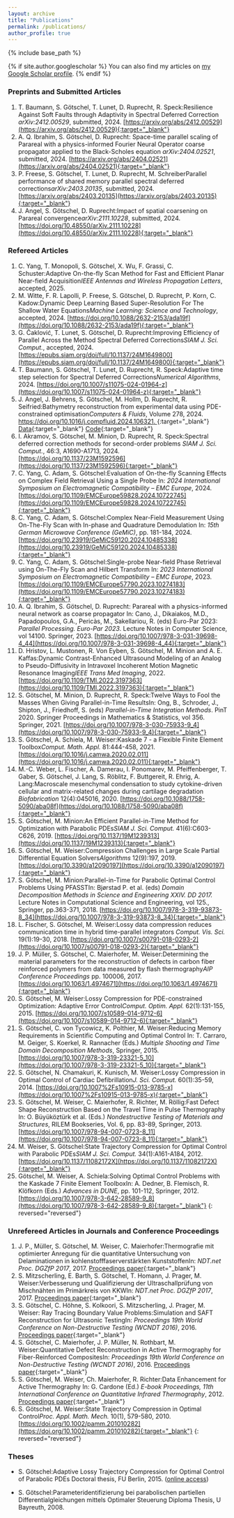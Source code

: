 ```yaml
---
layout: archive
title: "Publications"
permalink: /publications/
author_profile: true
---
```




{% include base_path %}

{% if site.author.googlescholar %}
You can also find my articles on [my Google Scholar profile]({{site.author.googlescholar}}).
{% endif %}



### Preprints and Submitted Articles
1. T. Baumann, S. Götschel, T. Lunet, D. Ruprecht, R. Speck:<span class="publication_title">Resilience Against Soft Faults through Adaptivity in Spectral Deferred Correction </span>*arXiv:2412.00529*, submitted, 2024.
[https://arxiv.org/abs/2412.00529](https://arxiv.org/abs/2412.00529){:target="_blank"}
1. A. Q. Ibrahim, S. Götschel, D. Ruprecht: <span class="publication_title">Space-time parallel scaling of Parareal with a physics-informed Fourier Neural Operator coarse propagator applied to the Black-Scholes equation </span>*arXiv:2404.02521*, submitted, 2024.
[https://arxiv.org/abs/2404.02521](https://arxiv.org/abs/2404.02521){:target="_blank"}
1. P. Freese, S. Götschel, T. Lunet, D. Ruprecht, M. Schreiber<span class="publication_title">Parallel performance of shared memory parallel spectral deferred corrections</span>*arXiv:2403.20135*, submitted, 2024.
[https://arxiv.org/abs/2403.20135](https://arxiv.org/abs/2403.20135){:target="_blank"}
1. J. Angel, S. Götschel, D. Ruprecht:<span class="publication_title">Impact of spatial coarsening on Parareal convergence</span>*arXiv:2111.10228*, submitted, 2024.
[https://doi.org/10.48550/arXiv.2111.10228](https://doi.org/10.48550/arXiv.2111.10228){:target="_blank"}

### Refereed Articles
1. C. Yang, T. Monopoli, S. Götschel, X. Wu, F. Grassi, C. Schuster:<span class="publication_title">Adaptive On-the-fly Scan Method for Fast and Efficient Planar Near-field Acquisition</span>*IEEE Antennas and Wireless Propagation Letters*, accepted, 2025.
1. M. Witte, F. R. Lapolli, P. Freese, S. Götschel, D. Ruprecht, P. Korn, C. Kadow:<span class="publication_title">Dynamic Deep Learning Based Super-Resolution For The Shallow Water Equations</span>*Machine Learning: Science and Technology*, accepted, 2024.
[https://doi.org/10.1088/2632-2153/ada19f](https://doi.org/10.1088/2632-2153/ada19f){:target="_blank"}
1. G. Čaklović, T. Lunet, S. Götschel, D. Ruprecht:<span class="publication_title">Improving Efficiency of Parallel Across the Method Spectral Deferred Corrections</span>*SIAM J. Sci. Comput.*, accepted, 2024.
[https://epubs.siam.org/doi/full/10.1137/24M1649800](https://epubs.siam.org/doi/full/10.1137/24M1649800){:target="_blank"}
1. T. Baumann, S. Götschel, T. Lunet, D. Ruprecht, R. Speck:<span class="publication_title">Adaptive time step selection for Spectral Deferred Corrections</span>*Numerical Algorithms*, 2024.
[https://doi.org/10.1007/s11075-024-01964-z](https://doi.org/10.1007/s11075-024-01964-z){:target="_blank"}
1. J. Angel, J. Behrens, S. Götschel, M. Hollm, D. Ruprecht, R. Seifried:<span class="publication_title">Bathymetry reconstruction from experimental data using PDE-constrained optimisation</span>*Computers & Fluids*, Volume 278, 2024.
[https://doi.org/10.1016/j.compfluid.2024.106321.
](https://doi.org/10.1016/j.compfluid.2024.106321.
){:target="_blank"} <br>
[Data](https://doi.org/10.15480/882.9403){:target="_blank"} [Code](https://zenodo.org/records/11085597){:target="_blank"}
1. I. Akramov, S. Götschel, M. Minion, D. Ruprecht, R. Speck:<span class="publication_title">Spectral deferred correction methods for second-order problems</span> *SIAM J. Sci. Comput.*, 46:3, A1690-A1713, 2024. [https://doi.org/10.1137/23M1592596](https://doi.org/10.1137/23M1592596){:target="_blank"}
1. C. Yang, C. Adam, S. Götschel:<span class="publication_title">Evaluation of On-the-fly Scanning Effects on Complex Field Retrieval Using a Single Probe</span> In: *2024 International Symposium on Electromagnetic Compatibility – EMC Europe*, 2024. [https://doi.org/10.1109/EMCEurope59828.2024.10722745](https://doi.org/10.1109/EMCEurope59828.2024.10722745){:target="_blank"}
1. C. Yang, C. Adam, S. Götschel:<span class="publication_title">Complex Near-Field Measurement Using On-The-Fly Scan with In-phase and Quadrature Demodulation</span> In: *15th German Microwave Conference (GeMiC)*, pp. 181-184, 2024. [https://doi.org/10.23919/GeMiC59120.2024.10485338](https://doi.org/10.23919/GeMiC59120.2024.10485338){:target="_blank"}
1. C. Yang, C. Adam, S. Götschel:<span class="publication_title">Single-probe Near-field Phase Retrieval using On-The-Fly Scan and Hilbert Transform</span> In: *2023 International Symposium on Electromagnetic Compatibility – EMC Europe*, 2023. [https://doi.org/10.1109/EMCEurope57790.2023.10274183](https://doi.org/10.1109/EMCEurope57790.2023.10274183){:target="_blank"}
1.  A. Q. Ibrahim, S. Götschel, D. Ruprecht: <span class="publication_title">Parareal with a physics-informed neural network as coarse propagator</span> In: Cano, J., Dikaiakos, M.D., Papadopoulos, G.A., Pericàs, M., Sakellariou, R. (eds) Euro-Par 2023: *Parallel Processing. Euro-Par 2023*. Lecture Notes in Computer Science, vol 14100. Springer, 2023.
[https://doi.org/10.1007/978-3-031-39698-4_44](https://doi.org/10.1007/978-3-031-39698-4_44){:target="_blank"}
1. D. Hristov, L. Mustonen, R. Von Eyben, S. Götschel, M. Minion and A. E. Kaffas:<span class="publication_title">Dynamic Contrast-Enhanced Ultrasound Modeling of an Analog to Pseudo-Diffusivity in Intravoxel Incoherent Motion Magnetic Resonance Imaging</span>*IEEE Trans Med Imaging*, 2022.
[https://doi.org/10.1109/TMI.2022.3197363](https://doi.org/10.1109/TMI.2022.3197363){:target="_blank"}
1. S. Götschel, M. Minion, D. Ruprecht, R. Speck:<span class="publication_title">Twelve Ways to Fool the Masses When Giving Parallel-in-Time Results</span>In: Ong, B., Schroder, J., Shipton, J., Friedhoff, S. (eds) *Parallel-in-Time Integration Methods*. PinT 2020. Springer Proceedings in Mathematics & Statistics, vol 356. Springer, 2021.
[https://doi.org/10.1007/978-3-030-75933-9_4](https://doi.org/10.1007/978-3-030-75933-9_4){:target="_blank"}
1. S. Götschel, A. Schiela, M. Weiser:<span class="publication_title">Kaskade 7 - a Flexible Finite Element Toolbox</span>*Comput. Math. Appl.* 81:444-458, 2021.
[https://doi.org/10.1016/j.camwa.2020.02.011](https://doi.org/10.1016/j.camwa.2020.02.011){:target="_blank"}
1. M.-C. Weber, L. Fischer, A. Damerau, I. Ponomarev, M. Pfeiffenberger, T. Gaber, S. Götschel, J. Lang, S. Röblitz, F. Buttgereit, R. Ehrig, A. Lang:<span class="publication_title">Macroscale mesenchymal condensation to study cytokine-driven cellular and matrix-related changes during cartilage degradation</span>
*Biofabrication* 12(4):045016, 2020.
[https://doi.org/10.1088/1758-5090/aba08f](https://doi.org/10.1088/1758-5090/aba08f){:target="_blank"}
1. S. Götschel, M. Minion:<span class="publication_title">An Efficient Parallel-in-Time Method for Optimization with Parabolic PDEs</span>*SIAM J. Sci. Comput.* 41(6):C603-C626, 2019.
[https://doi.org/10.1137/19M1239313](https://doi.org/10.1137/19M1239313){:target="_blank"}
1. S. Götschel, M. Weiser:<span class="publication_title">Compression Challenges in Large Scale Partial Differential Equation Solvers</span>*Algorithms* 12(9):197, 2019.
[https://doi.org/10.3390/a12090197](https://doi.org/10.3390/a12090197){:target="_blank"}
1. S. Götschel, M. Minion:<span class="publication_title">Parallel-in-Time for Parabolic Optimal Control Problems Using PFASST</span>In: Bj&oslash;rstad P. et al. (eds) *Domain Decomposition Methods in Science and Engineering XXIV. DD 2017.* Lecture Notes in Computational Science and Engineering, vol 125., Springer, pp.363-371, 2018.
[https://doi.org/10.1007/978-3-319-93873-8_34](https://doi.org/10.1007/978-3-319-93873-8_34){:target="_blank"}
1. L. Fischer, S. Götschel, M. Weiser:<span class="publication_title">Lossy data compression reduces communication time in hybrid time-parallel integrators</span>
*Comput. Vis. Sci.* 19(1):19-30, 2018.
[https://doi.org/10.1007/s00791-018-0293-2](https://doi.org/10.1007/s00791-018-0293-2){:target="_blank"}
1. J. P. M&uuml;ller, S. Götschel, C. Maierhofer, M. Weiser:<span class="publication_title">Determining the material parameters for the reconstruction of defects in carbon fiber reinforced polymers from data measured by flash thermography</span>*AIP Conference Proceedings* pp. 100006, 2017.
[https://doi.org/10.1063/1.4974671](https://doi.org/10.1063/1.4974671){:target="_blank"}
1. S. Götschel, M. Weiser:<span class="publication_title">Lossy Compression for PDE-constrained Optimization: Adaptive Error Control</span>*Comput. Optim. Appl.* 62(1):131-155, 2015.
[https://doi.org/10.1007/s10589-014-9712-6](https://doi.org/10.1007/s10589-014-9712-6){:target="_blank"}
1. S. Götschel, C. von Tycowicz, K. Polthier, M. Weiser:<span class="publication_title">Reducing Memory Requirements in Scientific Computing and Optimal Control</span>
In: T. Carraro, M. Geiger, S. Koerkel, R. Rannacher (Eds.) *Multiple Shooting and Time Domain Decomposition Methods*, Springer, 2015.
[https://doi.org/10.1007/978-3-319-23321-5_10](https://doi.org/10.1007/978-3-319-23321-5_10){:target="_blank"}
1. S. Götschel, N. Chamakuri, K. Kunisch, M. Weiser:<span class="publication_title">Lossy Compression in Optimal Control of Cardiac Defibrillation</span>*J. Sci. Comput.* 60(1):35-59, 2014.
[https://doi.org/10.1007%2Fs10915-013-9785-x](https://doi.org/10.1007%2Fs10915-013-9785-x){:target="_blank"}
1. S. Götschel, M. Weiser, C. Maierhofer, R. Richter, M. Röllig:<span class="publication_title">Fast Defect Shape Reconstruction Based on the Travel Time in Pulse Thermography</span>
In: O. B&uuml;y&uuml;közt&uuml;rk et al. (Eds.) *Nondestructive Testing of Materials and Structures*, RILEM Bookseries, Vol. 6, pp. 83-89,  Springer, 2013.
[https://doi.org/10.1007/978-94-007-0723-8_11](https://doi.org/10.1007/978-94-007-0723-8_11){:target="_blank"}
1. M. Weiser, S. Götschel:<span class="publication_title">State Trajectory Compression for Optimal Control with Parabolic PDEs</span>*SIAM J. Sci. Comput.* 34(1):A161-A184, 2012.
[https://doi.org/10.1137/11082172X](https://doi.org/10.1137/11082172X){:target="_blank"}
1. Götschel, M. Weiser, A. Schiela:<span class="publication_title">Solving Optimal Control Problems with the Kaskade 7 Finite Element Toolbox</span>In: A. Dedner, B. Flemisch, R. Klöfkorn (Eds.) *Advances in DUNE*, pp. 101-112, Springer, 2012.
[https://doi.org/10.1007/978-3-642-28589-9_8](https://doi.org/10.1007/978-3-642-28589-9_8){:target="_blank"}
{: reversed="reversed"}


### Unrefereed Articles in Journals and Conference Proceedings

1. J. P., M&uuml;ller, S. Götschel, M. Weiser, C. Maierhofer:<span class="publication_title">Thermografie mit optimierter Anregung f&uuml;r die quantitative Untersuchung von Delaminationen in kohlenstofffaserverst&auml;rkten Kunststoffen</span>In: *NDT.net Proc. DGZfP 2017*, 2017. [Proceedings paper](http://www.ndt.net/article/dgzfp2017/papers/mi1a4.pdf){:target="_blank"}
1. S. Mitzscherling, E. Barth, S. Götschel, T. Homann, J. Prager, M. Weiser:<span class="publication_title">Verbesserung und Qualifizierung der Ultraschallpr&uuml;fung von Mischn&auml;hten im Prim&auml;rkreis von KKW</span>In: *NDT.net Proc. DGZfP 2017*, 2017.
[Proceedings paper](http://www.ndt.net/article/dgzfp2017/papers/p16.pdf){:target="_blank"}
1. S. Götschel, C. Höhne, S. Kolkoori, S. Mitzscherling, J. Prager, M. Weiser: Ray Tracing Boundary Value Problems:<span class="publication_title">Simulation and SAFT Reconstruction for Ultrasonic Testing</span>In: *Proceedings 19th World Conference on Non-Destructive Testing (WCNDT 2016)*, 2016.
[Proceedings paper](https://www.ndt.net/article/wcndt2016/papers/fr1h4.pdf){:target="_blank"}
1. S. Götschel, C. Maierhofer, J. P. M&uuml;ller, N. Rothbart, M. Weiser:<span class="publication_title">Quantitative Defect Reconstruction in Active Thermography for Fiber-Reinforced Composites</span>In: *Proceedings 19th World Conference on Non-Destructive Testing (WCNDT 2016)*, 2016.
[Proceedings paper](https://www.ndt.net/article/wcndt2016/papers/th4c4.pdf){:target="_blank"}
1. S. Götschel, M. Weiser, Ch. Maierhofer, R. Richter:<span class="publication_title">Data Enhancement for Active Thermography</span>
In: G. Cardone (Ed.) *E-book Proceedings, 11th International Conference on Quantitative Infrared Thermography*, 2012.
[Proceedings paper](https://www.ndt.net/article/qirt2012/papers/QIRT-2012-167.pdf){:target="_blank"}
1. S. Götschel, M. Weiser:<span class="publication_title">State Trajectory Compression in Optimal Control</span>*Proc. Appl. Math. Mech.* 10(1), 579-580, 2010.
[https://doi.org/10.1002/pamm.201010282](https://doi.org/10.1002/pamm.201010282){:target="_blank"}
{: reversed="reversed"}


### Theses
- S. Götschel:<span class="publication_title">Adaptive Lossy Trajectory Compression for Optimal Control of Parabolic PDEs</span>
Doctoral thesis, FU Berlin, 2015. (<a target="_blank" href="http://www.diss.fu-berlin.de/diss/receive/FUDISS_thesis_000000098552">online access</a>)

- S. Götschel:<span class="publication_title">Parameteridentifizierung bei parabolischen partiellen Differentialgleichungen mittels Optimaler Steuerung</span>
Diploma Thesis, U Bayreuth, 2008.

<!--
{% for post in site.publications reversed %}
  {% include archive-single.html %}
{% endfor %}
 -->
